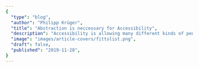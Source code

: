 ```yaml
---
{
  "type": "blog",
  "author": "Philipp Krüger",
  "title": "Abstraction is neccessary for Accessibility",
  "description": "Accessibility is allowing many different kinds of people access to your GUI. Abstraction is the means of doing so without writing many different kinds of GUIs.",
  "image": "images/article-covers/fittslist.png",
  "draft": false,
  "published": "2019-11-28",
}
---
```

